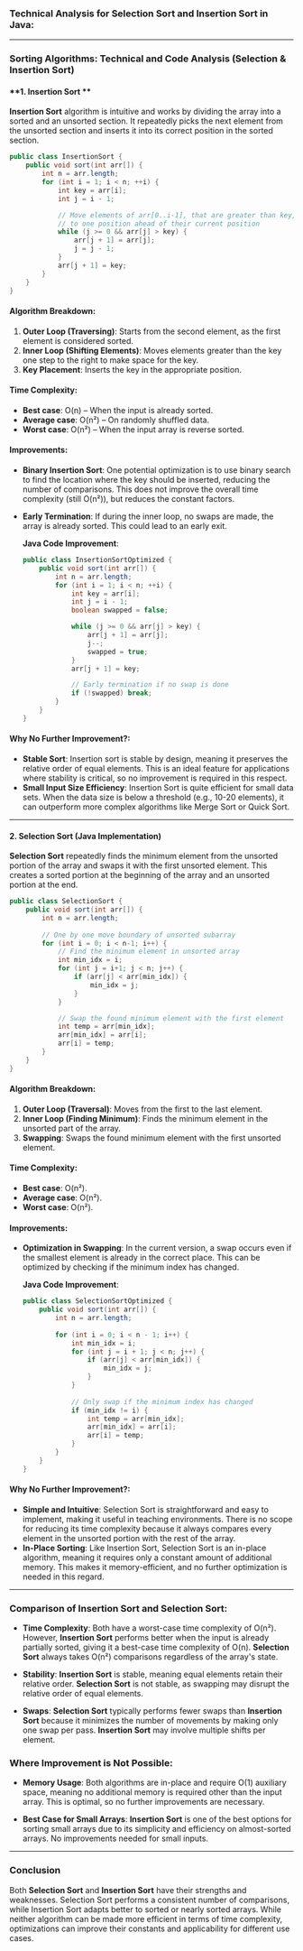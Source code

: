 ### Technical Analysis for **Selection Sort** and **Insertion Sort** in Java:

---

### Sorting Algorithms: Technical and Code Analysis (Selection & Insertion Sort)

#### **1. Insertion Sort **

**Insertion Sort** algorithm is intuitive and works by dividing the array into a sorted and an unsorted section. It repeatedly picks the next element from the unsorted section and inserts it into its correct position in the sorted section.

```java
public class InsertionSort {
    public void sort(int arr[]) {
        int n = arr.length;
        for (int i = 1; i < n; ++i) {
            int key = arr[i];
            int j = i - 1;

            // Move elements of arr[0..i-1], that are greater than key, 
            // to one position ahead of their current position
            while (j >= 0 && arr[j] > key) {
                arr[j + 1] = arr[j];
                j = j - 1;
            }
            arr[j + 1] = key;
        }
    }
}
```

#### **Algorithm Breakdown**:
1. **Outer Loop (Traversing)**: Starts from the second element, as the first element is considered sorted.
2. **Inner Loop (Shifting Elements)**: Moves elements greater than the key one step to the right to make space for the key.
3. **Key Placement**: Inserts the key in the appropriate position.

#### **Time Complexity**:
- **Best case**: O(n) – When the input is already sorted.
- **Average case**: O(n²) – On randomly shuffled data.
- **Worst case**: O(n²) – When the input array is reverse sorted.

#### **Improvements**:
- **Binary Insertion Sort**: One potential optimization is to use binary search to find the location where the key should be inserted, reducing the number of comparisons. This does not improve the overall time complexity (still O(n²)), but reduces the constant factors.
- **Early Termination**: If during the inner loop, no swaps are made, the array is already sorted. This could lead to an early exit.
  
  **Java Code Improvement**:
  ```java
  public class InsertionSortOptimized {
      public void sort(int arr[]) {
          int n = arr.length;
          for (int i = 1; i < n; ++i) {
              int key = arr[i];
              int j = i - 1;
              boolean swapped = false;

              while (j >= 0 && arr[j] > key) {
                  arr[j + 1] = arr[j];
                  j--;
                  swapped = true;
              }
              arr[j + 1] = key;

              // Early termination if no swap is done
              if (!swapped) break;
          }
      }
  }
  ```

#### **Why No Further Improvement?**:
- **Stable Sort**: Insertion sort is stable by design, meaning it preserves the relative order of equal elements. This is an ideal feature for applications where stability is critical, so no improvement is required in this respect.
- **Small Input Size Efficiency**: Insertion Sort is quite efficient for small data sets. When the data size is below a threshold (e.g., 10-20 elements), it can outperform more complex algorithms like Merge Sort or Quick Sort.

---

#### **2. Selection Sort (Java Implementation)**

**Selection Sort** repeatedly finds the minimum element from the unsorted portion of the array and swaps it with the first unsorted element. This creates a sorted portion at the beginning of the array and an unsorted portion at the end.

```java
public class SelectionSort {
    public void sort(int arr[]) {
        int n = arr.length;
        
        // One by one move boundary of unsorted subarray
        for (int i = 0; i < n-1; i++) {
            // Find the minimum element in unsorted array
            int min_idx = i;
            for (int j = i+1; j < n; j++) {
                if (arr[j] < arr[min_idx]) {
                    min_idx = j;
                }
            }

            // Swap the found minimum element with the first element
            int temp = arr[min_idx];
            arr[min_idx] = arr[i];
            arr[i] = temp;
        }
    }
}
```

#### **Algorithm Breakdown**:
1. **Outer Loop (Traversal)**: Moves from the first to the last element.
2. **Inner Loop (Finding Minimum)**: Finds the minimum element in the unsorted part of the array.
3. **Swapping**: Swaps the found minimum element with the first unsorted element.

#### **Time Complexity**:
- **Best case**: O(n²).
- **Average case**: O(n²).
- **Worst case**: O(n²).

#### **Improvements**:
- **Optimization in Swapping**: In the current version, a swap occurs even if the smallest element is already in the correct place. This can be optimized by checking if the minimum index has changed.
  
  **Java Code Improvement**:
  ```java
  public class SelectionSortOptimized {
      public void sort(int arr[]) {
          int n = arr.length;
          
          for (int i = 0; i < n - 1; i++) {
              int min_idx = i;
              for (int j = i + 1; j < n; j++) {
                  if (arr[j] < arr[min_idx]) {
                      min_idx = j;
                  }
              }
              
              // Only swap if the minimum index has changed
              if (min_idx != i) {
                  int temp = arr[min_idx];
                  arr[min_idx] = arr[i];
                  arr[i] = temp;
              }
          }
      }
  }
  ```

#### **Why No Further Improvement?**:
- **Simple and Intuitive**: Selection Sort is straightforward and easy to implement, making it useful in teaching environments. There is no scope for reducing its time complexity because it always compares every element in the unsorted portion with the rest of the array.
- **In-Place Sorting**: Like Insertion Sort, Selection Sort is an in-place algorithm, meaning it requires only a constant amount of additional memory. This makes it memory-efficient, and no further optimization is needed in this regard.

---

### **Comparison of Insertion Sort and Selection Sort**:

- **Time Complexity**: Both have a worst-case time complexity of O(n²). However, **Insertion Sort** performs better when the input is already partially sorted, giving it a best-case time complexity of O(n). **Selection Sort** always takes O(n²) comparisons regardless of the array's state.
  
- **Stability**: **Insertion Sort** is stable, meaning equal elements retain their relative order. **Selection Sort** is not stable, as swapping may disrupt the relative order of equal elements.

- **Swaps**: **Selection Sort** typically performs fewer swaps than **Insertion Sort** because it minimizes the number of movements by making only one swap per pass. **Insertion Sort** may involve multiple shifts per element.

### **Where Improvement is Not Possible**:
- **Memory Usage**: Both algorithms are in-place and require O(1) auxiliary space, meaning no additional memory is required other than the input array. This is optimal, so no further improvements are necessary.
  
- **Best Case for Small Arrays**: **Insertion Sort** is one of the best options for sorting small arrays due to its simplicity and efficiency on almost-sorted arrays. No improvements needed for small inputs.

---

### Conclusion

Both **Selection Sort** and **Insertion Sort** have their strengths and weaknesses. Selection Sort performs a consistent number of comparisons, while Insertion Sort adapts better to sorted or nearly sorted arrays. While neither algorithm can be made more efficient in terms of time complexity, optimizations can improve their constants and applicability for different use cases.